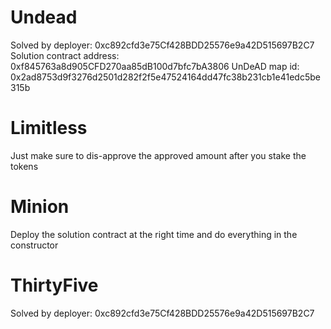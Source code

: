 # Undead

Solved by deployer: 0xc892cfd3e75Cf428BDD25576e9a42D515697B2C7
Solution contract address: 0xf845763a8d905CFD270aa85dB100d7bfc7bA3806
UnDeAD map id: 0x2ad8753d9f3276d2501d282f2f5e47524164dd47fc38b231cb1e41edc5be315b

# Limitless

Just make sure to dis-approve the approved amount after you stake the tokens

# Minion

Deploy the solution contract at the right time and do everything in the constructor

# ThirtyFive

Solved by deployer: 0xc892cfd3e75Cf428BDD25576e9a42D515697B2C7
